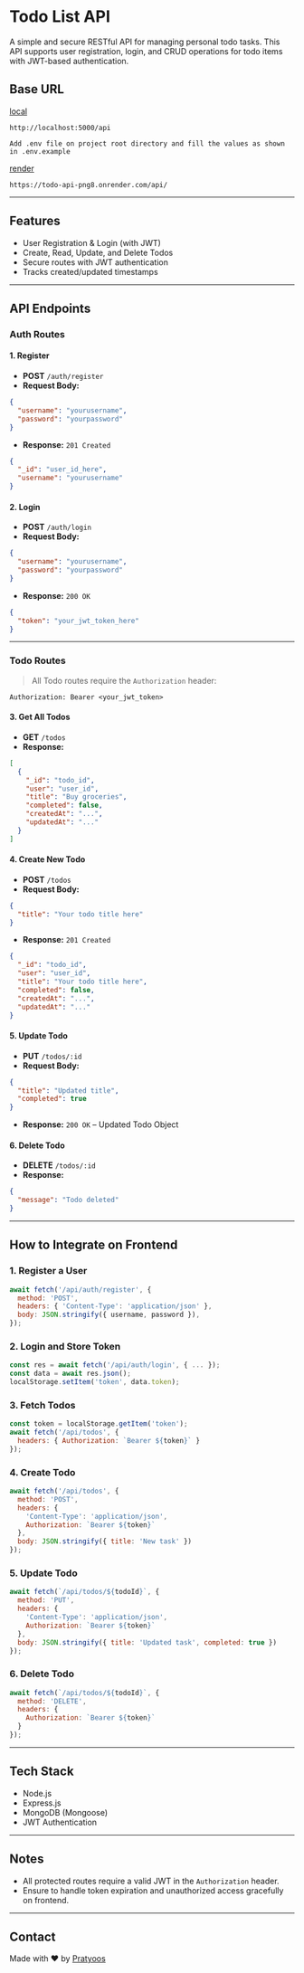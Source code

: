 
# Todo List API

A simple and secure RESTful API for managing personal todo tasks. This API supports user registration, login, and CRUD operations for todo items with JWT-based authentication.

## Base URL

[local](http://localhost:5000/api)
```
http://localhost:5000/api
```
```
Add .env file on project root directory and fill the values as shown in .env.example
```

[render](https://todo-api-png8.onrender.com/api/)
```
https://todo-api-png8.onrender.com/api/
```

---

## Features

- User Registration & Login (with JWT)
- Create, Read, Update, and Delete Todos
- Secure routes with JWT authentication
- Tracks created/updated timestamps

---

## API Endpoints

### Auth Routes

#### 1. Register

- **POST** `/auth/register`
- **Request Body:**
```json
{
  "username": "yourusername",
  "password": "yourpassword"
}
```
- **Response:** `201 Created`
```json
{
  "_id": "user_id_here",
  "username": "yourusername"
}
```

#### 2. Login

- **POST** `/auth/login`
- **Request Body:**
```json
{
  "username": "yourusername",
  "password": "yourpassword"
}
```
- **Response:** `200 OK`
```json
{
  "token": "your_jwt_token_here"
}
```

---

### Todo Routes

> All Todo routes require the `Authorization` header:
```
Authorization: Bearer <your_jwt_token>
```

#### 3. Get All Todos

- **GET** `/todos`
- **Response:**
```json
[
  {
    "_id": "todo_id",
    "user": "user_id",
    "title": "Buy groceries",
    "completed": false,
    "createdAt": "...",
    "updatedAt": "..."
  }
]
```

#### 4. Create New Todo

- **POST** `/todos`
- **Request Body:**
```json
{
  "title": "Your todo title here"
}
```
- **Response:** `201 Created`
```json
{
  "_id": "todo_id",
  "user": "user_id",
  "title": "Your todo title here",
  "completed": false,
  "createdAt": "...",
  "updatedAt": "..."
}
```

#### 5. Update Todo

- **PUT** `/todos/:id`
- **Request Body:**
```json
{
  "title": "Updated title",
  "completed": true
}
```
- **Response:** `200 OK` – Updated Todo Object

#### 6. Delete Todo

- **DELETE** `/todos/:id`
- **Response:**
```json
{
  "message": "Todo deleted"
}
```

---

## How to Integrate on Frontend

### 1. Register a User
```js
await fetch('/api/auth/register', {
  method: 'POST',
  headers: { 'Content-Type': 'application/json' },
  body: JSON.stringify({ username, password }),
});
```

### 2. Login and Store Token
```js
const res = await fetch('/api/auth/login', { ... });
const data = await res.json();
localStorage.setItem('token', data.token);
```

### 3. Fetch Todos
```js
const token = localStorage.getItem('token');
await fetch('/api/todos', {
  headers: { Authorization: `Bearer ${token}` }
});
```

### 4. Create Todo
```js
await fetch('/api/todos', {
  method: 'POST',
  headers: {
    'Content-Type': 'application/json',
    Authorization: `Bearer ${token}`
  },
  body: JSON.stringify({ title: 'New task' })
});
```

### 5. Update Todo
```js
await fetch(`/api/todos/${todoId}`, {
  method: 'PUT',
  headers: {
    'Content-Type': 'application/json',
    Authorization: `Bearer ${token}`
  },
  body: JSON.stringify({ title: 'Updated task', completed: true })
});
```

### 6. Delete Todo
```js
await fetch(`/api/todos/${todoId}`, {
  method: 'DELETE',
  headers: {
    Authorization: `Bearer ${token}`
  }
});
```

---

## Tech Stack

- Node.js
- Express.js
- MongoDB (Mongoose)
- JWT Authentication

---

## Notes

- All protected routes require a valid JWT in the `Authorization` header.
- Ensure to handle token expiration and unauthorized access gracefully on frontend.

---

## Contact

Made with ❤️ by [Pratyoos](https://github.com/pratyoos)